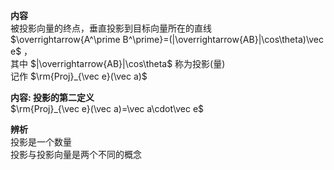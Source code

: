 **内容**  
被投影向量的终点，垂直投影到目标向量所在的直线  
$\overrightarrow{A^\prime B^\prime}=(|\overrightarrow{AB}|\cos\theta)\vec e$ ，  
其中 $|\overrightarrow{AB}|\cos\theta$ 称为投影(量)  
记作 $\rm{Proj}_{\vec e}(\vec a)$  
  
**内容: 投影的第二定义**  
$\rm{Proj}_{\vec e}(\vec a)=\vec a\cdot\vec e$  
  
**辨析**  
投影是一个数量  
投影与投影向量是两个不同的概念  
